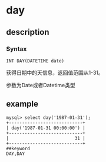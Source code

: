 # day
## description
### Syntax

`INT DAY(DATETIME date)`


获得日期中的天信息，返回值范围从1-31。

参数为Date或者Datetime类型

## example

```
mysql> select day('1987-01-31');
+----------------------------+
| day('1987-01-31 00:00:00') |
+----------------------------+
|                         31 |
+----------------------------+
##keyword
DAY,DAY
